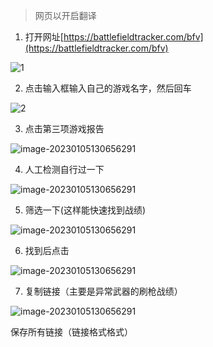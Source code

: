 > 网页以开启翻译

1. 打开网址[https://battlefieldtracker.com/bfv](https://battlefieldtracker.com/bfv)

![1](\_images\1.png)

2. 点击输入框输入自己的游戏名字，然后回车

![2](_images\2.png)

3. 点击第三项游戏报告

![image-20230105130656291](C:\Users\21006\Desktop\DOCS\_images\3.png)

4. 人工检测自行过一下

![image-20230105130656291](C:\Users\21006\Desktop\DOCS\_images\4.png)

5. 筛选一下(这样能快速找到战绩)

![image-20230105130656291](C:\Users\21006\Desktop\DOCS\_images\7.png)

6. 找到后点击

![image-20230105130656291](C:\Users\21006\Desktop\DOCS\_images\5.png)

7. 复制链接（主要是异常武器的刷枪战绩）

![image-20230105130656291](C:\Users\21006\Desktop\DOCS\_images\6.png)

保存所有链接（链接格式格式）
